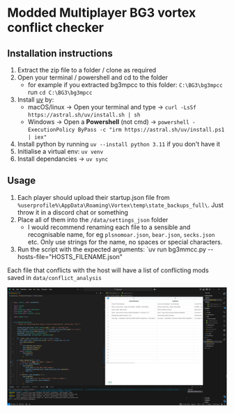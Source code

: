 # Modded Multiplayer BG3 vortex conflict checker

## Installation instructions

1. Extract the zip file to a folder / clone as required
2. Open your terminal / powershell and cd to the folder
   - for example if you extracted bg3mpcc to this folder: `C:\BG3\bg3mpcc` run `cd C:\BG3\bg3mpcc`
3. Install [uv](https://docs.astral.sh/uv/getting-started/installation/) by:
   - macOS/linux -> Open your terminal and type -> `curl -LsSf https://astral.sh/uv/install.sh | sh`
   - Windows -> Open a **Powershell** (not cmd) -> `powershell -ExecutionPolicy ByPass -c "irm https://astral.sh/uv/install.ps1 | iex"`
4. Install python by running `uv --install python 3.11` if you don't have it
5. Initialise a virtual env: `uv venv`
6. Install dependancies -> `uv sync`

## Usage

1. Each player should upload their startup.json file from `%userprofile%\AppData\Roaming\Vortex\temp\state_backups_full\`. Just throw it in a discord chat or something
2. Place all of them into the `/data/settings_json` folder
   - I would recommend renaming each file to a sensible and recognisable name, for eg `plsnomoar.json`, `bear.json`, `secks.json` etc. Only use strings for the name, no spaces or special characters.
3. Run the script with the expected arguments: `uv run bg3mmcc.py --hosts-file="HOSTS_FILENAME.json"

Each file that conflicts with the host will have a list of conflicting mods saved in `data/conflict_analysis`

![](./.assets/image.png)
